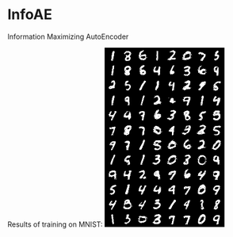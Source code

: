 # InfoAE
Information Maximizing AutoEncoder

Results of training on MNIST:
![Results on MNIST](result.png)